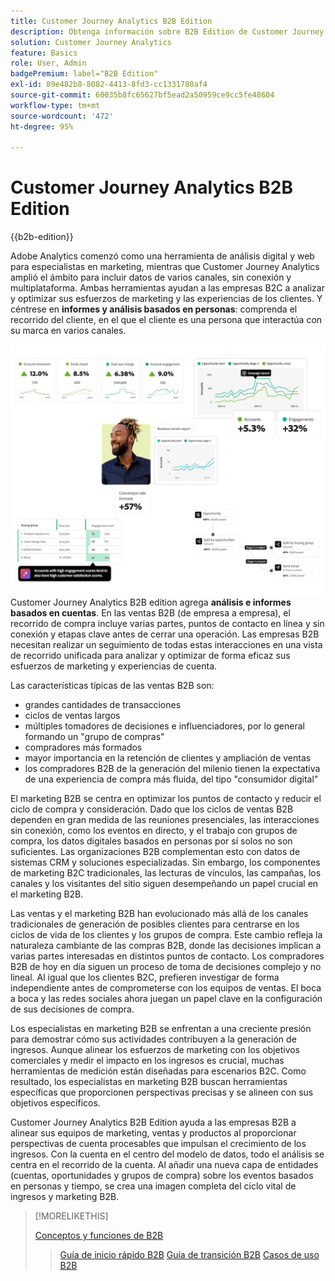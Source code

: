 ```yaml
---
title: Customer Journey Analytics B2B Edition
description: Obtenga información sobre B2B Edition de Customer Journey Analytics.
solution: Customer Journey Analytics
feature: Basics
role: User, Admin
badgePremium: label="B2B Edition"
exl-id: 89e482b8-8082-4413-8fd3-cc1331780af4
source-git-commit: 60035b8fc65627bf5ead2a50959ce9cc5fe48604
workflow-type: tm+mt
source-wordcount: '472'
ht-degree: 95%

---
```



# Customer Journey Analytics B2B Edition

{{b2b-edition}}

Adobe Analytics comenzó como una herramienta de análisis digital y web para especialistas en marketing, mientras que Customer Journey Analytics amplió el ámbito para incluir datos de varios canales, sin conexión y multiplataforma.  Ambas herramientas ayudan a las empresas B2C a analizar y optimizar sus esfuerzos de marketing y las experiencias de los clientes. Y céntrese en **informes y análisis basados en personas**: comprenda el recorrido del cliente, en el que el cliente es una persona que interactúa con su marca en varios canales.

![Imagen a pantalla completa B2B](assets/b2b-image.png)
Customer Journey Analytics B2B edition agrega **análisis e informes basados en cuentas**. En las ventas B2B (de empresa a empresa), el recorrido de compra incluye varias partes, puntos de contacto en línea y sin conexión y etapas clave antes de cerrar una operación. Las empresas B2B necesitan realizar un seguimiento de todas estas interacciones en una vista de recorrido unificada para analizar y optimizar de forma eficaz sus esfuerzos de marketing y experiencias de cuenta.

Las características típicas de las ventas B2B son:

* grandes cantidades de transacciones
* ciclos de ventas largos
* múltiples tomadores de decisiones e influenciadores, por lo general formando un &quot;grupo de compras&quot;
* compradores más formados
* mayor importancia en la retención de clientes y ampliación de ventas
* los compradores B2B de la generación del milenio tienen la expectativa de una experiencia de compra más fluida, del tipo &quot;consumidor digital&quot;

El marketing B2B se centra en optimizar los puntos de contacto y reducir el ciclo de compra y consideración. Dado que los ciclos de ventas B2B dependen en gran medida de las reuniones presenciales, las interacciones sin conexión, como los eventos en directo, y el trabajo con grupos de compra, los datos digitales basados en personas por sí solos no son suficientes. Las organizaciones B2B complementan esto con datos de sistemas CRM y soluciones especializadas. Sin embargo, los componentes de marketing B2C tradicionales, las lecturas de vínculos, las campañas, los canales y los visitantes del sitio siguen desempeñando un papel crucial en el marketing B2B.

Las ventas y el marketing B2B han evolucionado más allá de los canales tradicionales de generación de posibles clientes para centrarse en los ciclos de vida de los clientes y los grupos de compra. Este cambio refleja la naturaleza cambiante de las compras B2B, donde las decisiones implican a varias partes interesadas en distintos puntos de contacto. Los compradores B2B de hoy en día siguen un proceso de toma de decisiones complejo y no lineal. Al igual que los clientes B2C, prefieren investigar de forma independiente antes de comprometerse con los equipos de ventas. El boca a boca y las redes sociales ahora juegan un papel clave en la configuración de sus decisiones de compra.

Los especialistas en marketing B2B se enfrentan a una creciente presión para demostrar cómo sus actividades contribuyen a la generación de ingresos.  Aunque alinear los esfuerzos de marketing con los objetivos comerciales y medir el impacto en los ingresos es crucial, muchas herramientas de medición están diseñadas para escenarios B2C. Como resultado, los especialistas en marketing B2B buscan herramientas específicas que proporcionen perspectivas precisas y se alineen con sus objetivos específicos.

Customer Journey Analytics B2B Edition ayuda a las empresas B2B a alinear sus equipos de marketing, ventas y productos al proporcionar perspectivas de cuenta procesables que impulsan el crecimiento de los ingresos. Con la cuenta en el centro del modelo de datos, todo el análisis se centra en el recorrido de la cuenta. Al añadir una nueva capa de entidades (cuentas, oportunidades y grupos de compra) sobre los eventos basados en personas y tiempo, se crea una imagen completa del ciclo vital de ingresos y marketing B2B.


>[!MORELIKETHIS]
>
>[Conceptos y funciones de B2B](cja-b2b-concepts-features.md)
>>[Guía de inicio rápido B2B](cja-b2b-quick-start-guide.md)
>>[Guía de transición B2B](cja-b2b-transition.md)
>>[Casos de uso B2B](/help/use-cases/b2b/b2b-edition/use-cases-overview.md)
>
